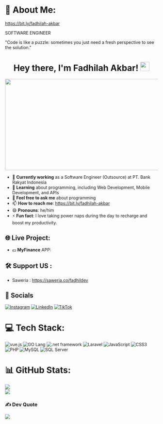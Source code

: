# 💫 About Me:

https://bit.ly/fadhilah-akbar

SOFTWARE ENGINEER

"Code is like a puzzle: sometimes you just need a fresh perspective to see the solution."

<div align="center">
<h1>
  Hey there, I'm Fadhilah Akbar!
  <img src="https://media.giphy.com/media/hvRJCLFzcasrR4ia7z/giphy.gif" width="30px"/>
</h1>
</div>

<div align="center">
  <img src="https://i.pinimg.com/originals/48/2f/f3/482ff37c43387b76de1161edb4d04977.gif" width="600" height="300"/>
</div>



- 🔭 **Currently working** as a Software Engineer (Outsource) at PT. Bank Rakyat Indonesia
- 🌱 **Learning** about programming, including Web Development, Mobile Development, and APIs
- 💬 **Feel free to ask me** about programming
- 📫 **How to reach me**: https://bit.ly/fadhilah-akbar
- 😄 **Pronouns**: he/him
- ⚡ **Fun fact**: I love taking power naps during the day to recharge and boost my productivity.

## 🌐 Live Project:
- 💵 **MyFinance** APP: 

## 🛠️ Support US : 
- Saweria : https://saweria.co/fadhildev

## 💬 Socials
[![Instagram](https://img.shields.io/badge/Instagram-%23E4405F.svg?logo=Instagram&logoColor=white)](https://instagram.com/fadhilah_akbar1/) [![LinkedIn](https://img.shields.io/badge/LinkedIn-%230077B5.svg?logo=linkedin&logoColor=white)](https://www.linkedin.com/in/fadhilah-akbar/) [![TikTok](https://img.shields.io/badge/TikTok-%23000000.svg?logo=TikTok&logoColor=white)](https://www.tiktok.com/@_akbar18f)

# 💻 Tech Stack:
![vue.js](https://img.shields.io/badge/vue.js-%234FC08D.svg?style=for-the-badge&logo=vue.js&logoColor=white) ![GO Lang](https://img.shields.io/badge/go-%231572B6.svg?style=for-the-badge&logo=go&logoColor=white) ![.net framework]( https://img.shields.io/badge/.NET-%231572B6.svg?style=for-the-badge&logo=.net&logoColor=white) ![Laravel](https://img.shields.io/badge/laravel-%23FF2D20.svg?style=for-the-badge&logo=laravel&logoColor=white) ![JavaScript](https://img.shields.io/badge/javascript-%23323330.svg?style=for-the-badge&logo=javascript&logoColor=%23F7DF1E) ![CSS3](https://img.shields.io/badge/css3-%231572B6.svg?style=for-the-badge&logo=css3&logoColor=white) ![PHP](https://img.shields.io/badge/php-%23777BB4.svg?style=for-the-badge&logo=php&logoColor=white) ![MySQL](https://img.shields.io/badge/mysql-%2300f.svg?style=for-the-badge&logo=mysql&logoColor=white) ![SQL Server](https://img.shields.io/badge/sql%20server-%23007A91.svg?style=for-the-badge&logo=microsoft%20sql%20server&logoColor=white)

# 📊 GitHub Stats:
![](https://github-readme-streak-stats.herokuapp.com/?user=fadhilah-akbar&theme=dark&hide_border=false)<br/>
![](https://github-readme-stats.vercel.app/api/top-langs/?username=fadhilah-akbar&theme=dark&hide_border=false&include_all_commits=true&count_private=false&layout=compact)

### ✍️ Dev Quote
![](https://quotes-github-readme.vercel.app/api?type=horizontal&theme=radical)

